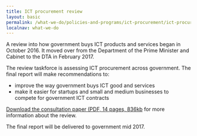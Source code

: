 ```yaml
---
title: ICT procurement review
layout: basic
permalink: /what-we-do/policies-and-programs/ict-procurement/ict-procurement-review/
localnav: what-we-do
---
```


A review into how government buys ICT products and services began in October 2016. It moved over from the Department of the Prime Minister and Cabinet to the DTA in February 2017.

The review taskforce is assessing ICT procurement across government. The final report will make recommendations to:

- improve the way government buys ICT good and services
- make it easier for startups and small and medium businesses to compete for government ICT contracts

[Download the consultation paper (PDF, 14 pages, 836kb](/files/ICT-Procurement-Taskforce-Consultation-Paper-WCAG2.pdf) for more information about the review.

The final report will be delivered to government mid 2017.
